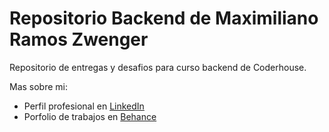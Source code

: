 #  Repositorio Backend de Maximiliano Ramos Zwenger

Repositorio de entregas y desafios para curso backend de Coderhouse.

Mas sobre mi:

- Perfil profesional en [LinkedIn](https://www.linkedin.com/in/mramoszwenger/)
- Porfolio de trabajos en [Behance](https://www.behance.net/mramoszwenger)

